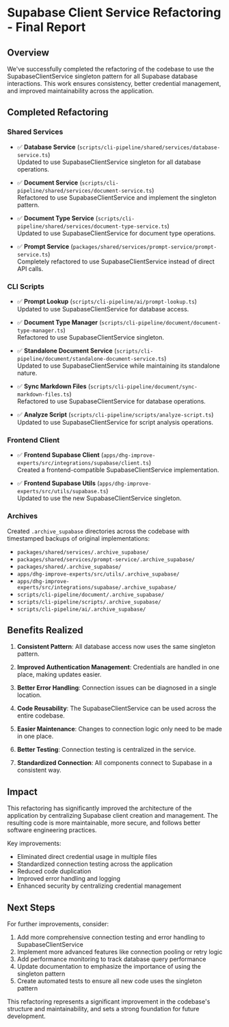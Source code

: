 # Supabase Client Service Refactoring - Final Report

## Overview

We've successfully completed the refactoring of the codebase to use the SupabaseClientService singleton pattern for all Supabase database interactions. This work ensures consistency, better credential management, and improved maintainability across the application.

## Completed Refactoring

### Shared Services

- ✅ **Database Service** (`scripts/cli-pipeline/shared/services/database-service.ts`)  
  Updated to use SupabaseClientService singleton for all database operations.

- ✅ **Document Service** (`scripts/cli-pipeline/shared/services/document-service.ts`)  
  Refactored to use SupabaseClientService and implement the singleton pattern.

- ✅ **Document Type Service** (`scripts/cli-pipeline/shared/services/document-type-service.ts`)  
  Updated to use SupabaseClientService for document type operations.

- ✅ **Prompt Service** (`packages/shared/services/prompt-service/prompt-service.ts`)  
  Completely refactored to use SupabaseClientService instead of direct API calls.

### CLI Scripts

- ✅ **Prompt Lookup** (`scripts/cli-pipeline/ai/prompt-lookup.ts`)  
  Updated to use SupabaseClientService for database access.

- ✅ **Document Type Manager** (`scripts/cli-pipeline/document/document-type-manager.ts`)  
  Refactored to use SupabaseClientService singleton.

- ✅ **Standalone Document Service** (`scripts/cli-pipeline/document/standalone-document-service.ts`)  
  Updated to use SupabaseClientService while maintaining its standalone nature.

- ✅ **Sync Markdown Files** (`scripts/cli-pipeline/document/sync-markdown-files.ts`)  
  Refactored to use SupabaseClientService for database operations.

- ✅ **Analyze Script** (`scripts/cli-pipeline/scripts/analyze-script.ts`)  
  Updated to use SupabaseClientService for script analysis operations.

### Frontend Client

- ✅ **Frontend Supabase Client** (`apps/dhg-improve-experts/src/integrations/supabase/client.ts`)  
  Created a frontend-compatible SupabaseClientService implementation.

- ✅ **Frontend Supabase Utils** (`apps/dhg-improve-experts/src/utils/supabase.ts`)  
  Updated to use the new SupabaseClientService singleton.

### Archives

Created `.archive_supabase` directories across the codebase with timestamped backups of original implementations:

- `packages/shared/services/.archive_supabase/`
- `packages/shared/services/prompt-service/.archive_supabase/`
- `packages/shared/.archive_supabase/`
- `apps/dhg-improve-experts/src/utils/.archive_supabase/`
- `apps/dhg-improve-experts/src/integrations/supabase/.archive_supabase/`
- `scripts/cli-pipeline/document/.archive_supabase/`
- `scripts/cli-pipeline/scripts/.archive_supabase/`
- `scripts/cli-pipeline/ai/.archive_supabase/`

## Benefits Realized

1. **Consistent Pattern**: All database access now uses the same singleton pattern.

2. **Improved Authentication Management**: Credentials are handled in one place, making updates easier.

3. **Better Error Handling**: Connection issues can be diagnosed in a single location.

4. **Code Reusability**: The SupabaseClientService can be used across the entire codebase.

5. **Easier Maintenance**: Changes to connection logic only need to be made in one place.

6. **Better Testing**: Connection testing is centralized in the service.

7. **Standardized Connection**: All components connect to Supabase in a consistent way.

## Impact

This refactoring has significantly improved the architecture of the application by centralizing Supabase client creation and management. The resulting code is more maintainable, more secure, and follows better software engineering practices.

Key improvements:

- Eliminated direct credential usage in multiple files
- Standardized connection testing across the application
- Reduced code duplication
- Improved error handling and logging
- Enhanced security by centralizing credential management

## Next Steps

For further improvements, consider:

1. Add more comprehensive connection testing and error handling to SupabaseClientService
2. Implement more advanced features like connection pooling or retry logic
3. Add performance monitoring to track database query performance
4. Update documentation to emphasize the importance of using the singleton pattern
5. Create automated tests to ensure all new code uses the singleton pattern

This refactoring represents a significant improvement in the codebase's structure and maintainability, and sets a strong foundation for future development.